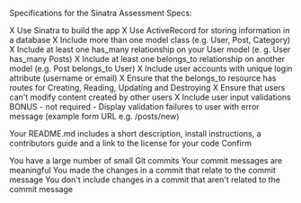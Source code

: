 Specifications for the Sinatra Assessment
Specs:

 X   Use Sinatra to build the app
 X   Use ActiveRecord for storing information in a database
 X   Include more than one model class (e.g. User, Post, Category)
 X   Include at least one has_many relationship on your User model (e. g. User has_many Posts)
 X   Include at least one belongs_to relationship on another model (e.g. Post belongs_to User)
 X   Include user accounts with unique login attribute (username or email)
 X   Ensure that the belongs_to resource has routes for Creating, Reading, Updating and Destroying
 X   Ensure that users can't modify content created by other users
 X   Include user input validations
 BONUS - not required - Display validation failures to user with error message (example form URL e.g. /posts/new)
 
 Your README.md includes a short description, install instructions, a contributors guide and a link to the license for your code
Confirm

 You have a large number of small Git commits
 Your commit messages are meaningful
 You made the changes in a commit that relate to the commit message
 You don't include changes in a commit that aren't related to the commit message